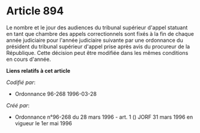 # Article 894

Le nombre et le jour des audiences du tribunal supérieur d'appel statuant en tant que chambre des appels correctionnels sont
fixés à la fin de chaque année judiciaire pour l'année judiciaire suivante par une ordonnance du président du tribunal
supérieur d'appel prise après avis du procureur de la République. Cette décision peut être modifiée dans les mêmes conditions
en cours d'année.

**Liens relatifs à cet article**

_Codifié par_:

  - Ordonnance 96-268 1996-03-28

_Créé par_:

  - Ordonnance n°96-268 du 28 mars 1996 - art. 1 () JORF 31 mars 1996 en vigueur le 1er mai 1996
